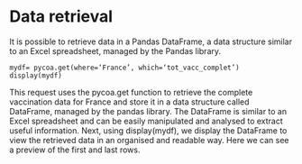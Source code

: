 # Data retrieval

It is possible to retrieve data in a Pandas DataFrame, a data structure similar to an Excel spreadsheet, managed by the Pandas library.

```
mydf= pycoa.get(where=‘France’, which=‘tot_vacc_complet’)
display(mydf)
```

This request uses the pycoa.get function to retrieve the complete vaccination data for France and store it in a data structure called DataFrame, managed by the pandas library. The DataFrame is similar to an Excel spreadsheet and can be easily manipulated and analysed to extract useful information. Next, using display(mydf), we display the DataFrame to view the retrieved data in an organised and readable way. Here we can see a preview of the first and last rows.